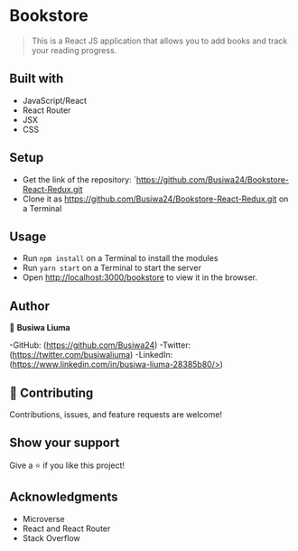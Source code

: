 # Bookstore

> This is a React JS application that allows you to add books and track your reading progress.


## Built with

- JavaScript/React
- React Router
- JSX
- CSS
## Setup

- Get the link of the repository: `https://github.com/Busiwa24/Bookstore-React-Redux.git
- Clone it as https://github.com/Busiwa24/Bookstore-React-Redux.git on a Terminal

## Usage

- Run `npm install` on a Terminal to install the modules
- Run `yarn start` on a Terminal to start the server 
- Open [http://localhost:3000/bookstore](http://localhost:3000/bookstore) to view it in the browser.

## Author

👤 **Busiwa Liuma**

-GitHub: (https://github.com/Busiwa24) 
-Twitter: (https://twitter.com/busiwaliuma) 
-LinkedIn: (https://www.linkedin.com/in/busiwa-liuma-28385b80/>)

## 🤝 Contributing

Contributions, issues, and feature requests are welcome!

## Show your support

Give a ⭐️ if you like this project!

## Acknowledgments

- Microverse
- React and React Router 
- Stack Overflow